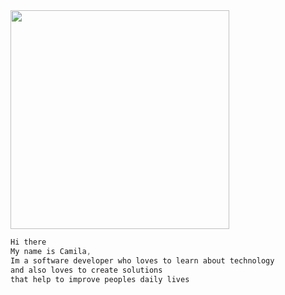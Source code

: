 <img src="https://media.giphy.com/media/gFmkpNCar7TSoauRUs/giphy.gif" width="350" height="auto" />

```css
Hi there
My name is Camila, 
Im a software developer who loves to learn about technology
and also loves to create solutions
that help to improve peoples daily lives
```
